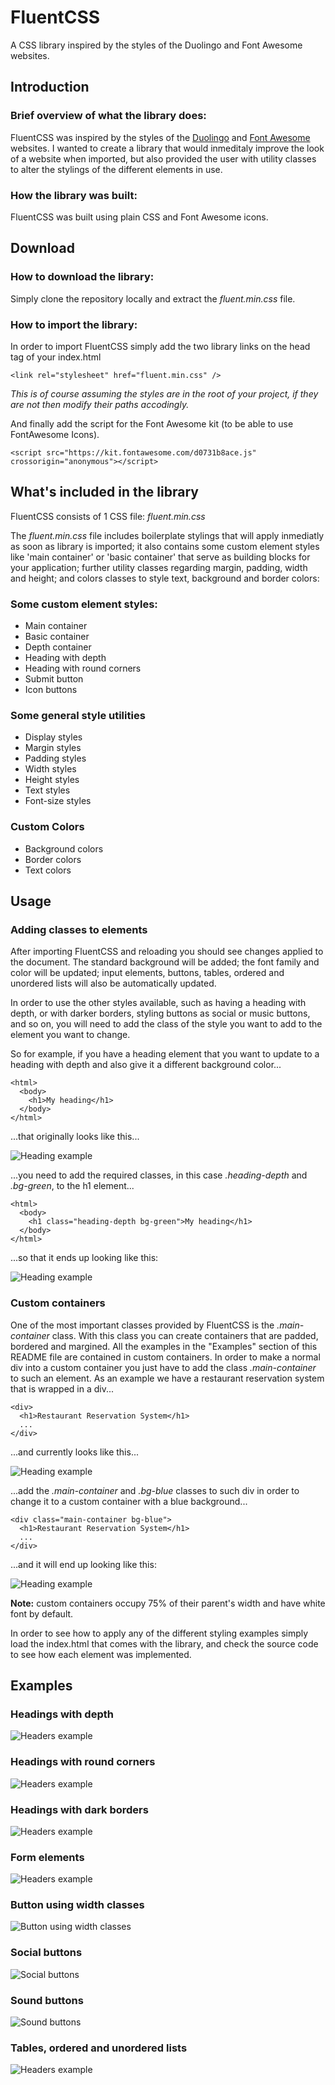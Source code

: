 # FluentCSS

A CSS library inspired by the styles of the Duolingo and Font Awesome websites.

<!-- ## Some quick examples

### Headings

![Headers example](demo/headers.png)

### Social buttons

![Social buttons](demo/social-buttons.png)

### Sound buttons

![Sound buttons](demo/sound-buttons.png) -->

## Introduction

### Brief overview of what the library does:

FluentCSS was inspired by the styles of the [Duolingo](https://www.duolingo.com/learn) and [Font Awesome](https://fontawesome.com/) websites. I wanted to create a library that would inmeditaly improve the look of a website when imported, but also provided the user with utility classes to alter the stylings of the different elements in use.

### How the library was built:

FluentCSS was built using plain CSS and Font Awesome icons.

## Download

### How to download the library:

Simply clone the repository locally and extract the _fluent.min.css_ file.

### How to import the library:

In order to import FluentCSS simply add the two library links on the head tag of your index.html

    <link rel="stylesheet" href="fluent.min.css" />

_This is of course assuming the styles are in the root of your project, if they are not then modify their paths accodingly._

And finally add the script for the Font Awesome kit (to be able to use FontAwesome Icons).

    <script src="https://kit.fontawesome.com/d0731b8ace.js" crossorigin="anonymous"></script>

## What's included in the library

FluentCSS consists of 1 CSS file: _fluent.min.css_

The _fluent.min.css_ file includes boilerplate stylings that will apply inmediatly as soon as library is imported; it also contains some custom element styles like 'main container' or 'basic container' that serve as building blocks for your application; further utility classes regarding margin, padding, width and height; and colors classes to style text, background and border colors:

### Some custom element styles:

- Main container
- Basic container
- Depth container
- Heading with depth
- Heading with round corners
- Submit button
- Icon buttons

### Some general style utilities

- Display styles
- Margin styles
- Padding styles
- Width styles
- Height styles
- Text styles
- Font-size styles

### Custom Colors

- Background colors
- Border colors
- Text colors

## Usage

### Adding classes to elements

After importing FluentCSS and reloading you should see changes applied to the document. The standard background will be added; the font family and color will be updated; input elements, buttons, tables, ordered and unordered lists will also be automatically updated.

In order to use the other styles available, such as having a heading with depth, or with darker borders, styling buttons as social or music buttons, and so on, you will need to add the class of the style you want to add to the element you want to change.

So for example, if you have a heading element that you want to update to a heading with depth and also give it a different background color...

    <html>
      <body>
        <h1>My heading</h1>
      </body>
    </html>

...that originally looks like this...

![Heading example](demo/heading.png)

...you need to add the required classes, in this case _.heading-depth_ and _.bg-green_, to the h1 element...

    <html>
      <body>
        <h1 class="heading-depth bg-green">My heading</h1>
      </body>
    </html>

...so that it ends up looking like this:

![Heading example](demo/heading-with-depth.png)

### Custom containers

One of the most important classes provided by FluentCSS is the _.main-container_ class. With this class you can create containers that are padded, bordered and margined. All the examples in the "Examples" section of this README file are contained in custom containers. In order to make a normal div into a custom container you just have to add the class _.main-container_ to such an element. As an example we have a restaurant reservation system that is wrapped in a div...

    <div>
      <h1>Restaurant Reservation System</h1>
      ...
    </div>

...and currently looks like this...

![Heading example](demo/div-without-added-classes.png)

...add the _.main-container_ and _.bg-blue_ classes to such div in order to change it to a custom container with a blue background...

    <div class="main-container bg-blue">
      <h1>Restaurant Reservation System</h1>
      ...
    </div>

...and it will end up looking like this:

![Heading example](demo/div-with-main-container-and-bg-color-classes.png)

**Note:** custom containers occupy 75% of their parent's width and have white font by default.

In order to see how to apply any of the different styling examples simply load the index.html that comes with the library, and check the source code to see how each element was implemented.

## Examples

### Headings with depth

![Headers example](demo/headings.png)

### Headings with round corners

![Headers example](demo/headings-with-round-corners.png)

### Headings with dark borders

![Headers example](demo/headings-with-darker-borders.png)

### Form elements

![Headers example](demo/forms.png)

### Button using width classes

![Button using width classes](demo/button-width-classes.png)

### Social buttons

![Social buttons](demo/social-buttons.png)

### Sound buttons

![Sound buttons](demo/sound-buttons.png)

### Tables, ordered and unordered lists

![Headers example](demo/tables-and-lists.png)
